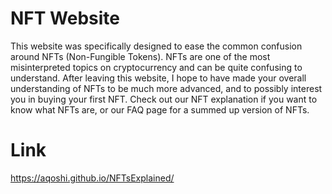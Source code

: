 # NFT Website

This website was specifically designed to ease the common confusion around NFTs (Non-Fungible Tokens). NFTs are one of the most misinterpreted topics on cryptocurrency and can be quite confusing to understand. After leaving this website, I hope to have made your overall understanding of NFTs to be much more advanced, and to possibly interest you in buying your first NFT. Check out our NFT explanation if you want to know what NFTs are, or our FAQ page for a summed up version of NFTs.


# Link

https://aqoshi.github.io/NFTsExplained/

